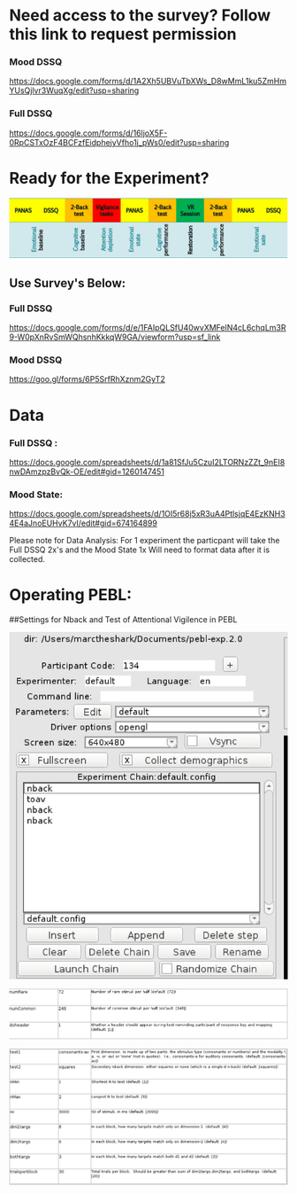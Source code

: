# Need access to the survey? Follow this link to request permission

### Mood DSSQ 
https://docs.google.com/forms/d/1A2Xh5UBVuTbXWs_D8wMmL1ku5ZmHmYUsQjlvr3WuqXg/edit?usp=sharing

### Full DSSQ

https://docs.google.com/forms/d/16ljoX5F-0RpCSTxOzF4BCFzfEidphejyVfho1j_pWs0/edit?usp=sharing

# Ready for the Experiment? 

![Timeline](https://github.com/MarkusLoennig/project_template/blob/master/IMAGES/PictureTimeline.jpg)
## Use Survey's Below:

### Full DSSQ
https://docs.google.com/forms/d/e/1FAIpQLSfU40wvXMFelN4cL6chqLm3R9-W0pXnRvSmWQhsnhKkkqW9GA/viewform?usp=sf_link

### Mood DSSQ
https://goo.gl/forms/6P5SrfRhXznm2GyT2


# Data 

### Full DSSQ : 

https://docs.google.com/spreadsheets/d/1a81SfJu5CzuI2LTORNzZZt_9nEI8nwDAmzpzBvQk-OE/edit#gid=1260147451

### Mood State: 

https://docs.google.com/spreadsheets/d/1OI5r68j5xR3uA4PtlsjqE4EzKNH34E4aJnoEUHvK7vI/edit#gid=674164899

Please note for Data Analysis: For 1 experiment the particpant will take the Full DSSQ 2x's and the Mood State 1x
Will need to format data after it is collected.

# Operating PEBL:

##Settings for Nback and Test of Attentional Vigilence in PEBL

![](https://github.com/MarkusLoennig/project_template/blob/master/IMAGES/pebl_settings.png)
 
![](https://github.com/MarkusLoennig/project_template/blob/master/IMAGES/toav_setting.png)
 
![](https://github.com/MarkusLoennig/project_template/blob/master/IMAGES/nback_setting.png)
 


